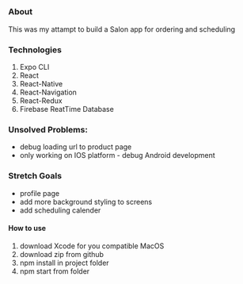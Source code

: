 ##

### About

This was my attampt to build a Salon app for ordering and scheduling

### Technologies

1. Expo CLI
2. React
3. React-Native
4. React-Navigation
5. React-Redux
6. Firebase ReatTime Database

### Unsolved Problems:

- debug loading url to product page
- only working on IOS platform - debug Android development

### Stretch Goals

- profile page
- add more background styling to screens
- add scheduling calender

#### How to use

1. download Xcode for you compatible MacOS
2. download zip from github
3. npm install in project folder
4. npm start from folder
